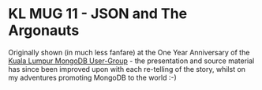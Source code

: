 # KL MUG 11 - JSON and The Argonauts

Originally shown (in much less fanfare) at the One Year Anniversary of the [Kuala Lumpur MongoDB User-Group](https://facebook.com/groups/klmug/) - the presentation and source material has since been improved upon with each re-telling of the story, whilst on my adventures promoting MongoDB to the world :-)